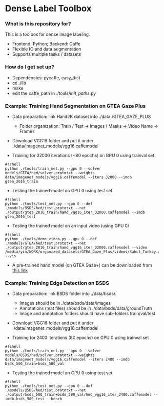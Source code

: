 # Dense Label Toolbox #

### What is this repository for? ###

This is a toolbox for dense image labeling.
 
* Frontend: Python; Backend: Caffe
* Flexible IO and data augmentation
* Supports multiple tasks / datasets

### How do I get set up? ###
* Dependencies: pycaffe, easy_dict
* cd ./lib 
* make
* edit the caffe_path in ./tools/_init_paths_.py

### Example: Training Hand Segmentation on GTEA Gaze Plus ###
* Data preparation: link Hand2K dataset into ./data./GTEA_GAZE_PLUS
    * Folder organization: Train / Test -> Images / Masks -> Video Name -> Frames

* Download VGG16 folder and put it under ./data/imagenet_models/vgg16.caffemodel

* Training for 32000 iterations (~80 epochs) on GPU 0 using trainval set
```
#!shell
python ./tools/train_net.py --gpu 0 --solver models/GTEA/hed/solver.prototxt --weights data/imagenet_models/vgg16.caffemodel --iters 32000 --imdb gtea_2016_train

```

* Testing the trained model on GPU 0 using test set
```
#!shell
python ./tools/test_net.py --gpu 0 --def ./models/BSDS/hed/test.prototxt --net ./output/gtea_2016_train/hand_vgg16_iter_32000.caffemodel --imdb gtea_2016_test

```

* Testing the trained model on an input video (using GPU 0)
```
#!shell
python ./tools/demo_video.py --gpu 0 --def ./models/GTEA/hed/test.prototxt --net ./output/gtea_2016_train/hand_vgg16_iter_32000.caffemodel --video /media/yin/WORK/organized_datasets/GTEA_Gaze_Plus/videos/Rahul_Turkey.avi --vis

```

* A pre-trained hand model (on GTEA Gaze+) can be downloaded from [this link](https://dl.dropboxusercontent.com/u/39491694/hand_vgg16_iter_36000.caffemodel)


### Example: Training Edge Detection on BSDS ###
* Data preparation: link BSDS folder into ./data/bsds/. 
    * Images should be in ./data/bsds/data/images
    * Annotations (mat files) should be in ./data/bsds/data/groundTruth
    * Image and annotation folders should have sub-folders train/val/test


* Download VGG16 folder and put it under ./data/imagenet_models/vgg16.caffemodel


* Training for 2400 iterations (80 epochs) on GPU 0 using trainval set
```
#!shell
python ./tools/train_net.py --gpu 0 --solver models/BSDS/hed/solver.prototxt --weights data/imagenet_models/vgg16.caffemodel --iters 2400 --imdb bsds_500_train+bsds_500_val

```

* Testing the trained model on GPU 0 using test set
```
#!shell
python ./tools/test_net.py --gpu 0 --def ./models/BSDS/hed/test.prototxt --net ./output/bsds_500_train+bsds_500_val/hed_vgg16_iter_2400.caffemodel --imdb bsds_500_test --bench
